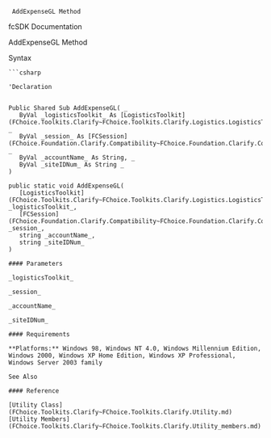 ﻿     AddExpenseGL Method                                                   

fcSDK Documentation

AddExpenseGL Method

Syntax

```vbnet
```csharp

'Declaration
 

Public Shared Sub AddExpenseGL( _
   ByVal _logisticsToolkit_ As [LogisticsToolkit](FChoice.Toolkits.Clarify~FChoice.Toolkits.Clarify.Logistics.LogisticsToolkit.md), _
   ByVal _session_ As [FCSession](FChoice.Foundation.Clarify.Compatibility~FChoice.Foundation.Clarify.Compatibility.FCSession.md), _
   ByVal _accountName_ As String, _
   ByVal _siteIDNum_ As String _
) 

public static void AddExpenseGL( 
   [LogisticsToolkit](FChoice.Toolkits.Clarify~FChoice.Toolkits.Clarify.Logistics.LogisticsToolkit.md) _logisticsToolkit_,
   [FCSession](FChoice.Foundation.Clarify.Compatibility~FChoice.Foundation.Clarify.Compatibility.FCSession.md) _session_,
   string _accountName_,
   string _siteIDNum_
)

#### Parameters

_logisticsToolkit_

_session_

_accountName_

_siteIDNum_

#### Requirements

**Platforms:** Windows 98, Windows NT 4.0, Windows Millennium Edition, Windows 2000, Windows XP Home Edition, Windows XP Professional, Windows Server 2003 family

See Also

#### Reference

[Utility Class](FChoice.Toolkits.Clarify~FChoice.Toolkits.Clarify.Utility.md)  
[Utility Members](FChoice.Toolkits.Clarify~FChoice.Toolkits.Clarify.Utility_members.md)